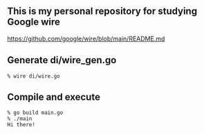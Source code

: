 ## This is my personal repository for studying Google wire

https://github.com/google/wire/blob/main/README.md


## Generate di/wire_gen.go

```
% wire di/wire.go
```

## Compile and execute
```
% go build main.go
% ./main
Hi there!
```
